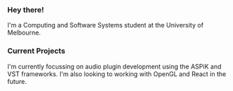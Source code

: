 ### Hey there!

I'm a Computing and Software Systems student at the University of Melbourne. 

### Current Projects

I'm currently focussing on audio plugin development using the ASPiK and VST frameworks. I'm also looking to working with OpenGL and React in the future.

[linkedin]: https://www.linkedin.com/in/rpuhalovich/
